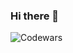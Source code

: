 ### Hi there 👋

<!-- ![Anurag's GitHub stats](https://github-readme-stats.vercel.app/api?username=yeshpanovrustem&theme=default&show_icons=true) -->

![Codewars](https://github.r2v.ch/codewars?user=yeshpanov.rustem&name=true&top_languages=true&stroke=%23000000&theme=light&hide_clan=true)

<!--
**yeshpanovrustem/yeshpanovrustem** is a ✨ _special_ ✨ repository because its `README.md` (this file) appears on your GitHub profile.

Here are some ideas to get you started:

- 🔭 I’m currently working on ...
- 🌱 I’m currently learning ...
- 👯 I’m looking to collaborate on ...
- 🤔 I’m looking for help with ...
- 💬 Ask me about ...
- 📫 How to reach me: ...
- 😄 Pronouns: ...
- ⚡ Fun fact: ...
-->
